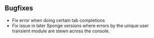 ## Bugfixes

* Fix error when doing certain tab completions
* Fix issue in later Sponge versions where errors by the unique user transient module are stewn across the console.